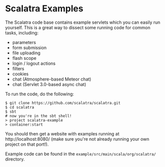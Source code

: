 Scalatra Examples
=================

The Scalatra code base contains example servlets which you can easily run
yourself. This is a great way to dissect some running code for common tasks, 
including:

* parameters
* form submission
* file uploading
* flash scope
* login / logout actions
* filters
* cookies
* chat (Atmosphere-based Meteor chat)
* chat (Servlet 3.0-based async chat)

To run the code, do the following:

    $ git clone https://github.com/scalatra/scalatra.git
    $ cd scalatra
    $ sbt 
    # now you're in the sbt shell!
    > project scalatra-example
    > container:start

You should then get a website with examples running at http://localhost:8080/
(make sure you're not already running your own project on that port!).

Example code can be found in the ```example/src/main/scala/org/scalatra/```
directory. 
